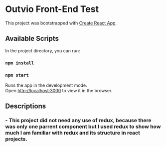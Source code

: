 # Outvio Front-End Test

This project was bootstrapped with [Create React App](https://github.com/facebook/create-react-app).

## Available Scripts

In the project directory, you can run:

### `npm install`

### `npm start`

Runs the app in the development mode.\
Open [http://localhost:3000](http://localhost:3000) to view it in the browser.

## Descriptions

### - This project did not need any use of redux, because there was only one parrent component but I used redux to show how much I am familiar with redux and its structure in react projects.
